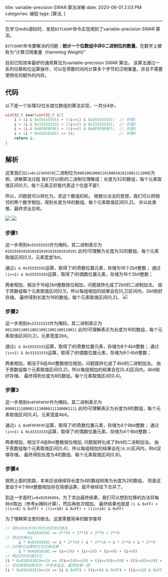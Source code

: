 
title: variable-precision SWAR 算法详解
date: 2020-08-01 2:03 PM
categories: 编程
tags: [算法, ]

---

在学习redis源码时，发现`BITCOUNT`命令实现用到了variable-precision SWAR 算法。

`BITCOUNT`命令要解决的问题：**统计一个位数组中非0二进制位的数量**。在数学上被称为“计算汉明重量（Hamming Weight)”

目前已知效率最好的通用算法为variable-precision SWAR 算法。
该算法通过一系列位移和位运算操作，可以在常数时间内计算多个字节的汉明重量，并且不需要使用任何额外的内存。
<!--more-->
## 代码
以下是一个处理32位长度位数组的算法实现，一共分4步。
```c
uint32_t swar(uint32_t i){
    i = (i & 0x55555555) + ((i>>1) & 0x55555555);  // 步骤1
    i = (i & 0x33333333) + ((i>>2) & 0x33333333);  // 步骤2
    i = (i & 0x0F0F0F0F) + ((i>>4) & 0x0F0F0F0F);  // 步骤3
    i = (i * 0x01010101) >> 24;                    // 步骤4
    return i;
}
```

## 解析
这里我们以`i=0x12345678`(二进制位为`00010010001101000101011001111000`)为例，讲解算法过程
我们可以把i的二进制位理解成：长度为32的数组，每个元素取值区间[0,1]，每个元素正好能代表这个位是不是1.

所以，问题就可以转化为，求这个数组的和。
根据分治法的思想，我们可以把相邻的两个数字相加，得到长度为16的数组，每个元素取值区间[0,2]。
并以此类推，最终求出总和。

![](https://image.ponder.work/mweb/2020-08-01-15962704953270.jpg)
![](https://image.ponder.work/mweb/2020-08-01-15962705553725.jpg)

### 步骤1
这一步用到`0x55555555`作为掩码，其二进制表示为`01010101010101010101010101010101`
此时i可理解为长度为32的数组，每个元素取值区间[0,1]，元素宽度1bit。

通过`i & 0x55555555`运算，取得了i的奇数位置元素，存储为16个2bit整数；
通过`(i>>1) & 0x55555555`运算，取得了i的偶数位置元素，存储为16个2bit整数；

两者相加，相当于16组2bit整数按位相加，问题就转化成了2bit的二进制加法。
由于原数组每个元素取值区间[0,1]，所以每组相加的结果会在[0,2]区间内，2bit刚好存储。
最终得到长度为16的数组，每个元素取值区间[0,2]。
![](https://image.ponder.work/mweb/2020-08-01-15962660065367.jpg)

### 步骤2
这一步用到`0x33333333`作为掩码，其二进制表示为`00110011001100110011001100110011`
此时i可理解表示为长度为16的数组，每个元素取值区间[0,2]，元素宽度2bit。

通过`i & 0x33333333`运算，取得了i的奇数位置元素，存储为8个4bit整数；
通过`(i>>1) & 0x33333333`运算，取得了i的偶数位置元素，存储为8个4bit整数；

两者相加，相当于8组4bit整数按位相加，问题就转化成了4bit的二进制加法。
由于原数组每个元素取值区间[0,2]，所以每组相加的结果会在[0,4]区间内，4bit刚好存储。
最终得到长度为8的数组，每个元素取值区间[0,4]。

### 步骤3
这一步用到`0x0F0F0F0F`作为掩码，其二进制表示为`00001111000011110000111100001111`
此时i可理解表示为长度为8的数组，每个元素取值区间[0,4]，元素宽度4bit。

通过`i & 0x0F0F0F0F`运算，取得了i的奇数位置元素，存储为4个8bit整数；
通过`(i>>1) & 0x33333333`运算，取得了i的偶数位置元素，存储为4个8bit整数；

两者相加，相当于4组8bit整数按位相加, 问题就转化成了8bit的二进制加法。
由于原数组每个元素取值区间[0,4]，所以每组相加的结果会在`[0,8]`区间内，8bit足够存储。
最终得到长度为4的数组，每个元素取值区间[0,8]。

### 步骤4
按照上面的思路，本来应该继续将长度为4的数组转换为长度为2的数组。
但是这里由于4个8bit整数相加存在简便运算，就不继续往下合并了。

到这一步是时`i=0x02030404`，为了求出最终结果，我们可以想到位移的办法将每8bit取出（参考ip掩码计算），然后再依次相加。
最终结果也就是 `(i & 0xFF) + ((i>>8) & 0xFF) + ((i>>16) & 0xFF) + ((i>>24) & 0xFF)`

为了理解算法里的做法，这里需要简单的数学推导
```js
// 将0x01010101转化成多项式表达
          0x01010101 == 2**24 + 2**16 + 2**8 + 2**0
// 两边同乘以i
      i * 0x01010101 == i * 2**24 + i * 2**16 + i * 2**8 + i * 2**0
// 2的乘方运算转化为位移运算
      i * 0x01010101 == (i<<24) + (i<<16) + (i<<8) + (i<<0)
// 两边同时右移24位
(i * 0x01010101)>>24 == ((i<<24)>>24) + ((i<<16)>>24) + ((i<<8)>>24) + ((i<<0)>>24)
// 将左移和右移合并，并考虑溢出，最终结果一致
(i * 0x01010101)>>24 == (i & 0xFF) + ((i>>8) & 0xFF) + ((i>>16) & 0xFF) + ((i>>24) & 0xFF)
```
